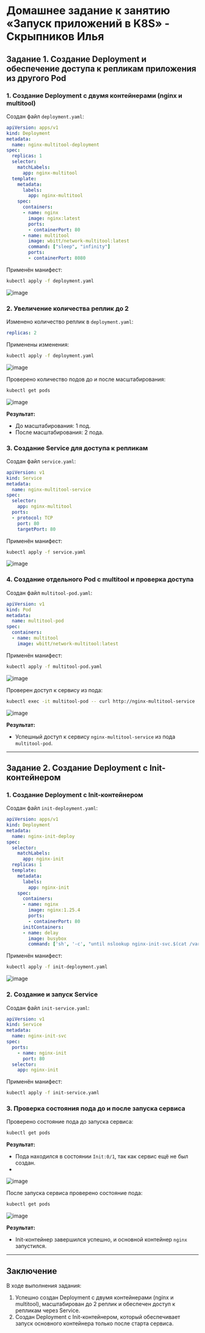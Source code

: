 # Домашнее задание к занятию «Запуск приложений в K8S» - Скрыпников Илья

## Задание 1. Создание Deployment и обеспечение доступа к репликам приложения из другого Pod

### 1. Создание Deployment с двумя контейнерами (nginx и multitool)

Создан файл `deployment.yaml`:

```yaml
apiVersion: apps/v1
kind: Deployment
metadata:
  name: nginx-multitool-deployment
spec:
  replicas: 1
  selector:
    matchLabels:
      app: nginx-multitool
  template:
    metadata:
      labels:
        app: nginx-multitool
    spec:
      containers:
      - name: nginx
        image: nginx:latest
        ports:
        - containerPort: 80
      - name: multitool
        image: wbitt/network-multitool:latest
        command: ["sleep", "infinity"]
        ports:
        - containerPort: 8080
```

Применён манифест:

```bash
kubectl apply -f deployment.yaml
```
![image](https://github.com/user-attachments/assets/c2ac6711-bb53-47a0-aa8b-cfb8274eb286)

### 2. Увеличение количества реплик до 2

Изменено количество реплик в `deployment.yaml`:

```yaml
replicas: 2
```

Применены изменения:

```bash
kubectl apply -f deployment.yaml
```
![image](https://github.com/user-attachments/assets/5c080af4-4c1b-4523-906a-cf64f7ddcb4a)

Проверено количество подов до и после масштабирования:

```bash
kubectl get pods
```
![image](https://github.com/user-attachments/assets/9112451b-e468-474c-9726-eb97d4c4297a)

**Результат:**
- До масштабирования: 1 под.
- После масштабирования: 2 пода.

### 3. Создание Service для доступа к репликам

Создан файл `service.yaml`:

```yaml
apiVersion: v1
kind: Service
metadata:
  name: nginx-multitool-service
spec:
  selector:
    app: nginx-multitool
  ports:
  - protocol: TCP
    port: 80
    targetPort: 80
```

Применён манифест:

```bash
kubectl apply -f service.yaml
```
![image](https://github.com/user-attachments/assets/f2674105-6b52-4ce3-82cc-0ce8b589d0bd)

### 4. Создание отдельного Pod с multitool и проверка доступа

Создан файл `multitool-pod.yaml`:

```yaml
apiVersion: v1
kind: Pod
metadata:
  name: multitool-pod
spec:
  containers:
  - name: multitool
    image: wbitt/network-multitool:latest
```

Применён манифест:

```bash
kubectl apply -f multitool-pod.yaml
```
![image](https://github.com/user-attachments/assets/95e46218-f3cb-4e2f-b0bf-936a52495389)

Проверен доступ к сервису из пода:

```bash
kubectl exec -it multitool-pod -- curl http://nginx-multitool-service
```
![image](https://github.com/user-attachments/assets/b7b34373-9fd2-4852-8367-bc1bf49a34a6)

**Результат:**
- Успешный доступ к сервису `nginx-multitool-service` из пода `multitool-pod`.

---

## Задание 2. Создание Deployment с Init-контейнером

### 1. Создание Deployment с Init-контейнером

Создан файл `init-deployment.yaml`:

```yaml
apiVersion: apps/v1
kind: Deployment
metadata:
  name: nginx-init-deploy
spec:
  selector:
    matchLabels:
      app: nginx-init
  replicas: 1
  template:
    metadata:
      labels:
        app: nginx-init
    spec:
      containers:
      - name: nginx
        image: nginx:1.25.4
        ports:
        - containerPort: 80
      initContainers:
      - name: delay
        image: busybox
        command: ['sh', '-c', "until nslookup nginx-init-svc.$(cat /var/run/secrets/kubernetes.io/serviceaccount/namespace).svc.cluster.local; do echo waiting for nginx-init-svc; sleep 2; done"]
```

Применён манифест:

```bash
kubectl apply -f init-deployment.yaml
```
![image](https://github.com/user-attachments/assets/5d5ca959-4dde-4c99-8309-4a30d4fba475)

### 2. Создание и запуск Service

Создан файл `init-service.yaml`:

```yaml
apiVersion: v1
kind: Service
metadata:
  name: nginx-init-svc
spec:
  ports:
    - name: nginx-init
      port: 80
  selector:
    app: nginx-init
```

Применён манифест:

```bash
kubectl apply -f init-service.yaml
```

### 3. Проверка состояния пода до и после запуска сервиса

Проверено состояние пода до запуска сервиса:

```bash
kubectl get pods
```

**Результат:**
- Пода находился в состоянии `Init:0/1`, так как сервис ещё не был создан.
- 
![image](https://github.com/user-attachments/assets/eabd8ea7-bd25-4dee-ae81-48239463ecc2)

После запуска сервиса проверено состояние пода:

```bash
kubectl get pods
```
![image](https://github.com/user-attachments/assets/dadab5ea-d04e-430a-84f8-1783f79313d3)

**Результат:**
- Init-контейнер завершился успешно, и основной контейнер `nginx` запустился.

---

## Заключение

В ходе выполнения задания:
1. Успешно создан Deployment с двумя контейнерами (nginx и multitool), масштабирован до 2 реплик и обеспечен доступ к репликам через Service.
2. Создан Deployment с Init-контейнером, который обеспечивает запуск основного контейнера только после старта сервиса.

